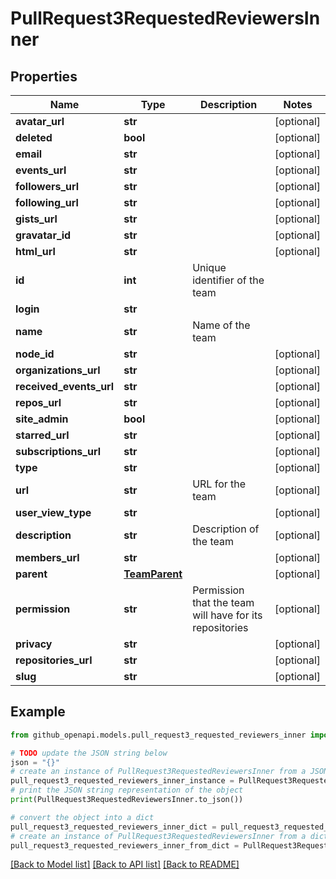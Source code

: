 # PullRequest3RequestedReviewersInner


## Properties

Name | Type | Description | Notes
------------ | ------------- | ------------- | -------------
**avatar_url** | **str** |  | [optional] 
**deleted** | **bool** |  | [optional] 
**email** | **str** |  | [optional] 
**events_url** | **str** |  | [optional] 
**followers_url** | **str** |  | [optional] 
**following_url** | **str** |  | [optional] 
**gists_url** | **str** |  | [optional] 
**gravatar_id** | **str** |  | [optional] 
**html_url** | **str** |  | [optional] 
**id** | **int** | Unique identifier of the team | 
**login** | **str** |  | 
**name** | **str** | Name of the team | 
**node_id** | **str** |  | [optional] 
**organizations_url** | **str** |  | [optional] 
**received_events_url** | **str** |  | [optional] 
**repos_url** | **str** |  | [optional] 
**site_admin** | **bool** |  | [optional] 
**starred_url** | **str** |  | [optional] 
**subscriptions_url** | **str** |  | [optional] 
**type** | **str** |  | [optional] 
**url** | **str** | URL for the team | [optional] 
**user_view_type** | **str** |  | [optional] 
**description** | **str** | Description of the team | [optional] 
**members_url** | **str** |  | [optional] 
**parent** | [**TeamParent**](TeamParent.md) |  | [optional] 
**permission** | **str** | Permission that the team will have for its repositories | [optional] 
**privacy** | **str** |  | [optional] 
**repositories_url** | **str** |  | [optional] 
**slug** | **str** |  | [optional] 

## Example

```python
from github_openapi.models.pull_request3_requested_reviewers_inner import PullRequest3RequestedReviewersInner

# TODO update the JSON string below
json = "{}"
# create an instance of PullRequest3RequestedReviewersInner from a JSON string
pull_request3_requested_reviewers_inner_instance = PullRequest3RequestedReviewersInner.from_json(json)
# print the JSON string representation of the object
print(PullRequest3RequestedReviewersInner.to_json())

# convert the object into a dict
pull_request3_requested_reviewers_inner_dict = pull_request3_requested_reviewers_inner_instance.to_dict()
# create an instance of PullRequest3RequestedReviewersInner from a dict
pull_request3_requested_reviewers_inner_from_dict = PullRequest3RequestedReviewersInner.from_dict(pull_request3_requested_reviewers_inner_dict)
```
[[Back to Model list]](../README.md#documentation-for-models) [[Back to API list]](../README.md#documentation-for-api-endpoints) [[Back to README]](../README.md)


